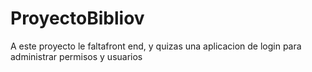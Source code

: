 # ProyectoBibliov
A este proyecto le faltafront end, y quizas una aplicacion de login para administrar permisos y usuarios